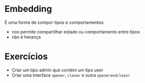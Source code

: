 # Embedding

É uma forma de compor tipos e comportamentos

* nos permite compartilhar estado ou comportamento entre tipos
* não é herança

# Exercícios

- Criar um tipo admin que contém um tipo user
- Criar uma interface `opener`, `closer` e outra `openerandcloser`

